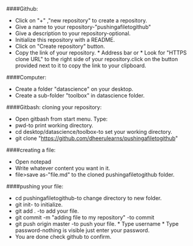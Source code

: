 ####Github:
* Click on "+" ,"new repository" to create a repository.
* Give a name to your repository-"pushingafiletogithub"
* Give a description to your repository-optional.
* Initialize this repository with a README.
* Click on "Create repository" button.
* Copy the link of your repository.
         * Address bar or
		 * Look for "HTTPS clone URL" to the right side of your repository.click on the button provided next to it to copy the link to your clipboard.

####Computer:
* Create a folder "datascience" on your desktop.
* Create a sub-folder "toolbox" in datascience folder.

####Gitbash:
cloning your repository:
* Open gitbash from start menu.
Type:
* pwd-to print working directory.
* cd desktop/datascience/toolbox-to set your working directory.
* git clone "https://github.com/dheerulearns/pushingafiletogithub"


####creating a file:
* Open notepad
* Write whatever content you want in it.
* file>save as-"file.md" to the cloned pushingafiletogithub folder.

####pushing your file:
* cd pushingafiletogithub-to change directory to new folder.
* git init- to initialize.
* git add . -to add your file.
* git commit -m "adding file to my repository" -to commit
* git push origin master -to push your file.
           * Type username
		   * Type password-nothing is visible just enter your password.
* You are done check github to confirm.